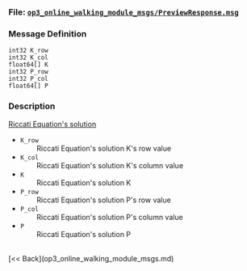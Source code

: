 ### File: [`op3_online_walking_module_msgs/PreviewResponse.msg`](https://github.com/ROBOTIS-GIT/ROBOTIS-OP3-msgs/blob/develop/op3_online_walking_module_msgs/msg/PreviewResponse.msg)

### Message Definition
```
int32 K_row
int32 K_col
float64[] K
int32 P_row
int32 P_col
float64[] P
```

### Description

[Riccati Equation's solution](https://help.scilab.org/doc/5.5.2/en_US/riccati.html)

* `K_row`   
&emsp;&emsp; Riccati Equation's solution K's row value      
* `K_col`    
&emsp;&emsp; Riccati Equation's solution K's column value   
* `K`   
&emsp;&emsp; Riccati Equation's solution K      
* `P_row`    
&emsp;&emsp; Riccati Equation's solution P's row value   
* `P_col`   
&emsp;&emsp; Riccati Equation's solution P's column value      
* `P`   
&emsp;&emsp; Riccati Equation's solution P      

<br>
[&lt;&lt; Back](op3_online_walking_module_msgs.md)

